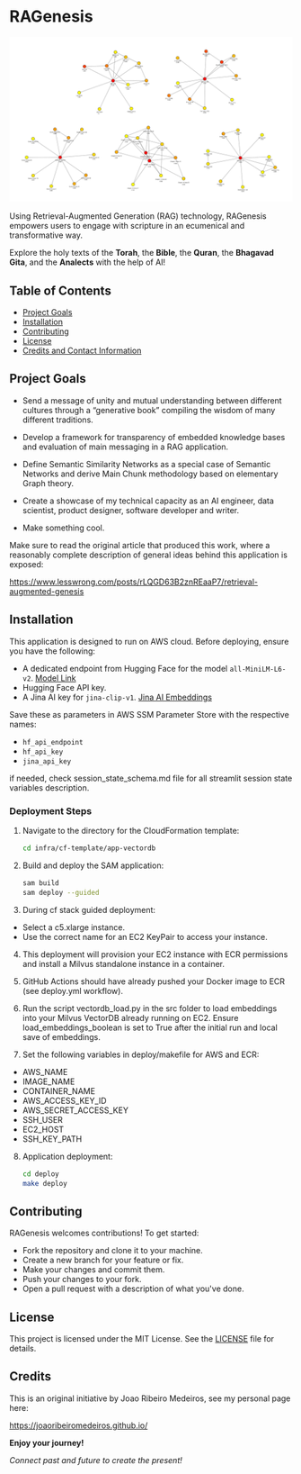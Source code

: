 # RAGenesis

![Alt text](RAGENESIS-mainverses.png)

Using Retrieval-Augmented Generation (RAG) technology, RAGenesis empowers users to engage with scripture in an ecumenical and transformative way. 

Explore the holy texts of the **Torah**, the **Bible**, the **Quran**, the **Bhagavad Gita**, and the **Analects** with the help of AI!

## Table of Contents

- [Project Goals](#installation)
- [Installation](#installation)
- [Contributing](#contributing)
- [License](#license)
- [Credits and Contact Information](#contact-information)


## Project Goals

* Send a message of unity and mutual understanding between different cultures through a “generative book” compiling the wisdom of many different traditions.

* Develop a framework for transparency of embedded knowledge bases and evaluation of main messaging in a RAG application.

* Define Semantic Similarity Networks as a special case of Semantic Networks and derive Main Chunk methodology based on elementary Graph theory.

* Create a showcase of my technical capacity as an AI engineer, data scientist, product designer, software developer and writer.

* Make something cool.

Make sure to read the original article that produced this work, where a reasonably complete description of general ideas behind this application is exposed:

https://www.lesswrong.com/posts/rLQGD63B2znREaaP7/retrieval-augmented-genesis 

## Installation

This application is designed to run on AWS cloud. Before deploying, ensure you have the following:

- A dedicated endpoint from Hugging Face for the model `all-MiniLM-L6-v2`. [Model Link](https://huggingface.co/sentence-transformers/all-MiniLM-L6-v2)
- Hugging Face API key.
- A Jina AI key for `jina-clip-v1`. [Jina AI Embeddings](https://jina.ai/embeddings/)

Save these as parameters in AWS SSM Parameter Store with the respective names:

- `hf_api_endpoint`
- `hf_api_key`
- `jina_api_key`

if needed, check session_state_schema.md file for all streamlit session state variables description.

### Deployment Steps

1. Navigate to the directory for the CloudFormation template:

   ```bash
   cd infra/cf-template/app-vectordb
   ```


2. Build and deploy the SAM application:

    ```bash
    sam build
    sam deploy --guided
    ```

3. During cf stack guided deployment:

* Select a c5.xlarge instance.
* Use the correct name for an EC2 KeyPair to access your instance.

4. This deployment will provision your EC2 instance with ECR permissions and install a Milvus standalone instance in a container.

5. GitHub Actions should have already pushed your Docker image to ECR (see deploy.yml workflow).

6. Run the script vectordb_load.py in the src folder to load embeddings into your Milvus VectorDB already running on EC2. Ensure load_embeddings_boolean is set to True after the initial run and local save of embeddings.

7. Set the following variables in deploy/makefile for AWS and ECR:

* AWS_NAME
* IMAGE_NAME
* CONTAINER_NAME
* AWS_ACCESS_KEY_ID
* AWS_SECRET_ACCESS_KEY
* SSH_USER
* EC2_HOST
* SSH_KEY_PATH

8. Application deployment:

    ```bash
    cd deploy
    make deploy
    ```

## Contributing

RAGenesis welcomes contributions! To get started:

* Fork the repository and clone it to your machine.
* Create a new branch for your feature or fix.
* Make your changes and commit them.
* Push your changes to your fork.
* Open a pull request with a description of what you've done.

## License

This project is licensed under the MIT License. See the [LICENSE](LICENSE) file for details.

## Credits

This is an original initiative by Joao Ribeiro Medeiros, see my personal page here:

https://joaoribeiromedeiros.github.io/


**Enjoy your journey!**           

*Connect past and future to create the present!*



